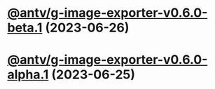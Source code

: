 # [@antv/g-image-exporter-v0.6.0-beta.1](https://github.com/antvis/g/compare/@antv/g-image-exporter@0.5.50...@antv/g-image-exporter@0.6.0-beta.1) (2023-06-26)

# [@antv/g-image-exporter-v0.6.0-alpha.1](https://github.com/antvis/g/compare/@antv/g-image-exporter@0.5.50...@antv/g-image-exporter@0.6.0-alpha.1) (2023-06-25)
